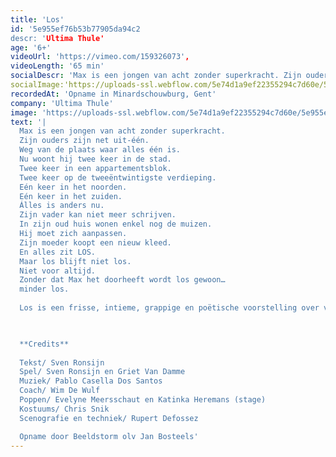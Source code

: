 ```yaml
---
title: 'Los'
id: '5e955ef76b53b77905da94c2
descr: 'Ultima Thule'
age: '6+'
videoUrl: 'https://vimeo.com/159326073',
videoLength: '65 min'
socialDescr: 'Max is een jongen van acht zonder superkracht. Zijn ouders zijn net uit-één.Weg van de plaats waar alles één is. Nu woont hij twee keer in de stad. Twee keer in een appartementsblok. Twee keer op de tweeëntwintigste verdieping. Eén keer in het noorden. Eén keer in het zuiden. Álles is anders nu. Zijn vader kan niet meer schrijven. In zijn oud huis wonen enkel nog de muizen. Hij moet zich aanpassen. Zijn moeder koopt een nieuw kleed. En alles zit LOS.Maar los blijft niet los. Niet voor altijd. Zonder dat Max het doorheeft wordt los gewoon…minder los. Los is een frisse, intieme, grappige en poëtische voorstelling over vasthouden en loslaten. '
socialImage:'https://uploads-ssl.webflow.com/5e74d1a9ef22355294c7d60e/5e955ed179f302374d6a69ba_UltimaThule_Los.jpg'
recordedAt: 'Opname in Minardschouwburg, Gent'
company: 'Ultima Thule'
image: 'https://uploads-ssl.webflow.com/5e74d1a9ef22355294c7d60e/5e955ed179f302374d6a69ba_UltimaThule_Los.jpg'
text: '|
  Max is een jongen van acht zonder superkracht.
  Zijn ouders zijn net uit-één.
  Weg van de plaats waar alles één is.
  Nu woont hij twee keer in de stad.
  Twee keer in een appartementsblok.
  Twee keer op de tweeëntwintigste verdieping.
  Eén keer in het noorden.
  Eén keer in het zuiden.
  Álles is anders nu.
  Zijn vader kan niet meer schrijven.
  In zijn oud huis wonen enkel nog de muizen.
  Hij moet zich aanpassen.
  Zijn moeder koopt een nieuw kleed.
  En alles zit LOS.
  Maar los blijft niet los.
  Niet voor altijd.
  Zonder dat Max het doorheeft wordt los gewoon…
  minder los.
  
  Los is een frisse, intieme, grappige en poëtische voorstelling over vasthouden en loslaten.

  ‍

  **Credits**
  
  Tekst/ Sven Ronsijn
  Spel/ Sven Ronsijn en Griet Van Damme
  Muziek/ Pablo Casella Dos Santos
  Coach/ Wim De Wulf
  Poppen/ Evelyne Meersschaut en Katinka Heremans (stage)
  Kostuums/ Chris Snik
  Scenografie en techniek/ Rupert Defossez

  Opname door Beeldstorm olv Jan Bosteels'
---
```

